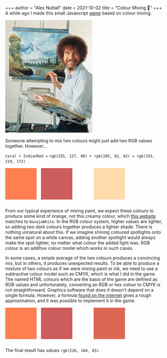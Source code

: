 +++
author = "Alex Nuttall"
date = 2021-10-02
title = "Colour Mixing 🎨"
+++
A while ago I made this small Javascript [game](https://thick-hollins.github.io/mixhtml/) based on colour mixing. 

![Bob Ross](Bob_at_Easel.jpg "Bob at easel")


Someone attempting to mix two colours might just add two RGB values together. However...

`Coral + IndianRed =`
`rgb(255, 127, 80) + rgb(205, 92, 92) = rgb(255, 219, 172)`

<svg width="110" height="110">
  <rect width="100" height="100" style="fill:rgb(255,127,80);" />
</svg>
<svg width="110" height="110">
  <rect width="100" height="100" style="fill:rgb(205,92,92);" />
</svg>
<svg width="50" height="110">
  <rect width="50" height="100" style="fill:white;" />
</svg>
<svg width="110" height="110">
  <rect width="100" height="100" style="fill:rgb(255,219,172);" />
</svg>

From our typical experience of mixing paint, we expect these colours to produce some kind of orange, not this creamy colour, which [this website](https://colors.artyclick.com/color-name-finder/) matches to `NavajoWhite`. In the RGB colour system, higher values are lighter, so adding two dark colours together produces a lighter shade. There is nothing unnatural about this. If we imagine shining coloured spotlights onto the same spot on a white canvas, adding another spotlight would always make the spot lighter, no matter what colour the added light was. RGB colour is an additive colour model which works in such cases. 

In some cases, a simple average of the two colours produces a convincing mix, but in others, it produces unexpected results. To be able to produce a mixture of two colours as if we were mixing paint or ink, we need to use a subtractive colour model such as CMYK, which is what I did in the game. The named HTML colours which are the basis of the game are defined as RGB values and unfortunately, converting an RGB or hex colour to CMYK is not straightforward. Graphics software that does it doesn't depend on a single formula. However, a formula [found on the internet](https://www.rapidtables.com/convert/color/rgb-to-cmyk.html) gives a rough approximation, and it was possible to implement it in the game.

<svg width="110" height="110">
  <rect width="100" height="100" style="fill:rgb(255,127,80);" />
</svg>
<svg width="110" height="110">
  <rect width="100" height="100" style="fill:rgb(205,92,92);" />
</svg>
<svg width="50" height="110">
  <rect width="50" height="100" style="fill:white;" />
</svg>
<svg width="110" height="110">
  <rect width="100" height="100" style="fill:rgb(220,104,83);" />
</svg>

The final result has values `rgb(220, 104, 83)`. 